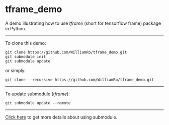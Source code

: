 # tframe_demo
A demo illustrating how to use *tframe* (short for tensorflow frame) package in Python.

---
To clone this demo:
```
git clone https://github.com/WilliamRo/tframe_demo.git
git submodule init
git submodule update 
```
or simply:
```
git clone --recursive https://github.com/WilliamRo/tframe_demo.git
```
---
To update submodule (*tframe*):
```
git submodule update --remote
```
---
[Click here](https://git-scm.com/book/en/v2/Git-Tools-Submodules) to get more details about using submodule.
